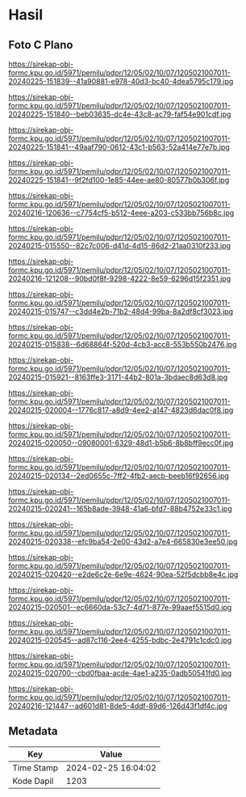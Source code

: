 # Hasil

## Foto C Plano

https://sirekap-obj-formc.kpu.go.id/5971/pemilu/pdpr/12/05/02/10/07/1205021007011-20240225-151839--41a90881-e978-40d3-bc40-4dea5795c179.jpg

https://sirekap-obj-formc.kpu.go.id/5971/pemilu/pdpr/12/05/02/10/07/1205021007011-20240225-151840--beb03635-dc4e-43c8-ac79-faf54e901cdf.jpg

https://sirekap-obj-formc.kpu.go.id/5971/pemilu/pdpr/12/05/02/10/07/1205021007011-20240225-151841--49aaf790-0612-43c1-b563-52a414e77e7b.jpg

https://sirekap-obj-formc.kpu.go.id/5971/pemilu/pdpr/12/05/02/10/07/1205021007011-20240225-151841--9f2fd100-1e85-44ee-ae80-80577b0b306f.jpg

https://sirekap-obj-formc.kpu.go.id/5971/pemilu/pdpr/12/05/02/10/07/1205021007011-20240216-120636--c7754cf5-b512-4eee-a203-c533bb756b8c.jpg

https://sirekap-obj-formc.kpu.go.id/5971/pemilu/pdpr/12/05/02/10/07/1205021007011-20240215-015550--82c7c006-d41d-4d15-86d2-21aa0310f233.jpg

https://sirekap-obj-formc.kpu.go.id/5971/pemilu/pdpr/12/05/02/10/07/1205021007011-20240216-121208--90bd0f8f-9298-4222-8e59-6296d15f2351.jpg

https://sirekap-obj-formc.kpu.go.id/5971/pemilu/pdpr/12/05/02/10/07/1205021007011-20240215-015747--c3dd4e2b-71b2-48d4-99ba-8a2df8cf3023.jpg

https://sirekap-obj-formc.kpu.go.id/5971/pemilu/pdpr/12/05/02/10/07/1205021007011-20240215-015838--6d68864f-520d-4cb3-acc8-553b550b2476.jpg

https://sirekap-obj-formc.kpu.go.id/5971/pemilu/pdpr/12/05/02/10/07/1205021007011-20240215-015921--8163ffe3-3171-44b2-801a-3bdaec8d63d8.jpg

https://sirekap-obj-formc.kpu.go.id/5971/pemilu/pdpr/12/05/02/10/07/1205021007011-20240215-020004--1776c817-a8d9-4ee2-a147-4823d6dac0f8.jpg

https://sirekap-obj-formc.kpu.go.id/5971/pemilu/pdpr/12/05/02/10/07/1205021007011-20240215-020050--09080001-6329-48d1-b5b6-8b8bff9ecc0f.jpg

https://sirekap-obj-formc.kpu.go.id/5971/pemilu/pdpr/12/05/02/10/07/1205021007011-20240215-020134--2ed0655c-7ff2-4fb2-aecb-beeb16f92656.jpg

https://sirekap-obj-formc.kpu.go.id/5971/pemilu/pdpr/12/05/02/10/07/1205021007011-20240215-020241--165b8ade-3948-41a6-bfd7-88b4752e33c1.jpg

https://sirekap-obj-formc.kpu.go.id/5971/pemilu/pdpr/12/05/02/10/07/1205021007011-20240215-020338--efc9ba54-2e00-43d2-a7e4-665830e3ee50.jpg

https://sirekap-obj-formc.kpu.go.id/5971/pemilu/pdpr/12/05/02/10/07/1205021007011-20240215-020420--e2de6c2e-6e9e-4624-90ea-52f5dcbb8e4c.jpg

https://sirekap-obj-formc.kpu.go.id/5971/pemilu/pdpr/12/05/02/10/07/1205021007011-20240215-020501--ec6660da-53c7-4d71-877e-99aaef5515d0.jpg

https://sirekap-obj-formc.kpu.go.id/5971/pemilu/pdpr/12/05/02/10/07/1205021007011-20240215-020545--ad87c116-2ee4-4255-bdbc-2e4791c1cdc0.jpg

https://sirekap-obj-formc.kpu.go.id/5971/pemilu/pdpr/12/05/02/10/07/1205021007011-20240215-020700--cbd0fbaa-acde-4ae1-a235-0adb50541fd0.jpg

https://sirekap-obj-formc.kpu.go.id/5971/pemilu/pdpr/12/05/02/10/07/1205021007011-20240216-121447--ad601d81-8de5-4ddf-89d6-126d43f1df4c.jpg


## Metadata

| Key        | Value               |
| ---------- | ------------------- |
| Time Stamp | 2024-02-25 16:04:02 |
| Kode Dapil | 1203                |



